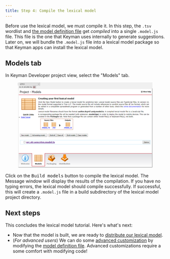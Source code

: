 ```yaml
---
title: Step 4: Compile the lexical model
---
```


Before use the lexical model, we must compile it. In this step, the
`.tsv` wordlist and [the model definition file](../advanced/model-definition-file) get
_compiled_ into a single `.model.js` file. This
file is the one that Keyman uses internally to generate suggestions.
Later on, we will bundle the `.model.js` file into a lexical model
package so that Keyman apps can install the lexical model.

## Models tab

In Keyman Developer project view, select the "Models" tab.

<figure>
<img src="/cdn/dev/img/developer/120/ui/frmModelsCompile.png"
alt="The “Project - Models” tab in Keyman Developer" style="width: 700px"/>
</figure>

Click on the <kbd>Build models</kbd> button to
compile the lexical model. The Message window will display the results
of the compilation. If you have no typing errors, the lexical model
should compile successfully. If successful, this will create a
`.model.js` file in a build subdirectory of the lexical model project
directory.

## Next steps

This concludes the lexical model tutorial. Here's what's next:

-   Now that the model is built, we are ready to [distribute our lexical model](../distribute/packages).
-   (*For advanced users*) We can do some [advanced customization](../advanced/) by modifying the [model definition file](../advanced/model-definition-file). Advanced customizations
    require a some comfort with modifying code!
